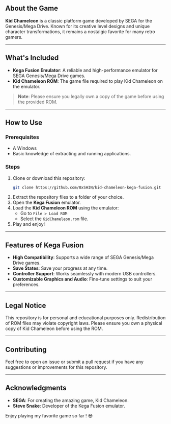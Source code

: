 ## About the Game

**Kid Chameleon** is a classic platform game developed by SEGA for the Genesis/Mega Drive. Known for its creative level designs and unique character transformations, it remains a nostalgic favorite for many retro gamers.

---

## What's Included

- **Kega Fusion Emulator**: A reliable and high-performance emulator for SEGA Genesis/Mega Drive games.
- **Kid Chameleon ROM**: The game file required to play Kid Chameleon on the emulator.

> **Note**: Please ensure you legally own a copy of the game before using the provided ROM.

---

## How to Use

### Prerequisites
- A Windows
- Basic knowledge of extracting and running applications.

### Steps
1. Clone or download this repository:
   ```bash
   git clone https://github.com/0xSHIN/kid-chameleon-kega-fusion.git
   ```
2. Extract the repository files to a folder of your choice.
3. Open the **Kega Fusion** emulator.
4. Load the **Kid Chameleon ROM** using the emulator:
   - Go to `File > Load ROM`
   - Select the `KidChameleon.rom` file.
5. Play and enjoy!

---

## Features of Kega Fusion

- **High Compatibility**: Supports a wide range of SEGA Genesis/Mega Drive games.
- **Save States**: Save your progress at any time.
- **Controller Support**: Works seamlessly with modern USB controllers.
- **Customizable Graphics and Audio**: Fine-tune settings to suit your preferences.

---

## Legal Notice

This repository is for personal and educational purposes only. Redistribution of ROM files may violate copyright laws. Please ensure you own a physical copy of Kid Chameleon before using the ROM.

---

## Contributing

Feel free to open an issue or submit a pull request if you have any suggestions or improvements for this repository.

---

## Acknowledgments

- **SEGA**: For creating the amazing game, Kid Chameleon.
- **Steve Snake**: Developer of the Kega Fusion emulator.

Enjoy playing my favorite game so far ! 😎


